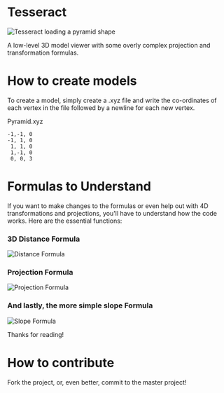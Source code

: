 # Tesseract
![Tesseract loading a pyramid shape](http://i.imgur.com/T0SliZZ.png)

A low-level 3D model viewer with some overly complex projection and transformation formulas.

# How to create models

To create a model, simply create a .xyz file and write the co-ordinates of each vertex in the file followed by a newline for each new vertex.

Pyramid.xyz
```
-1,-1, 0
-1, 1, 0
 1, 1, 0
 1,-1, 0
 0, 0, 3
```

# Formulas to Understand
If you want to make changes to the formulas or even help out with 4D transformations and projections, you'll have to understand how the code works. Here are the essential functions:

### 3D Distance Formula

![Distance Formula](http://emcf.github.io/projects_files/Distance.png)

### Projection Formula

![Projection Formula](http://emcf.github.io/projects_files/PerspectiveProjection.png)

### And lastly, the more simple slope Formula

![Slope Formula](http://emcf.github.io/projects_files/Slope.png)

Thanks for reading!

# How to contribute
Fork the project, or, even better, commit to the master project!
